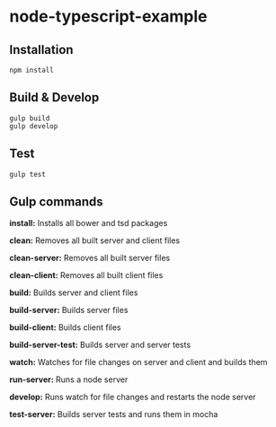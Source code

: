 # node-typescript-example

## Installation
```
npm install
```

## Build & Develop
```
gulp build
gulp develop
```

## Test
```
gulp test
```

## Gulp commands

**install:** Installs all bower and tsd packages 

**clean:** Removes all built server and client files

**clean-server:** Removes all built server files

**clean-client:** Removes all built client files

**build:** Builds server and client files

**build-server:** Builds server files

**build-client:** Builds client files

**build-server-test:** Builds server and server tests

**watch:** Watches for file changes on server and client and builds them

**run-server:** Runs a node server

**develop:** Runs watch for file changes and restarts the node server

**test-server:** Builds server tests and runs them in mocha
